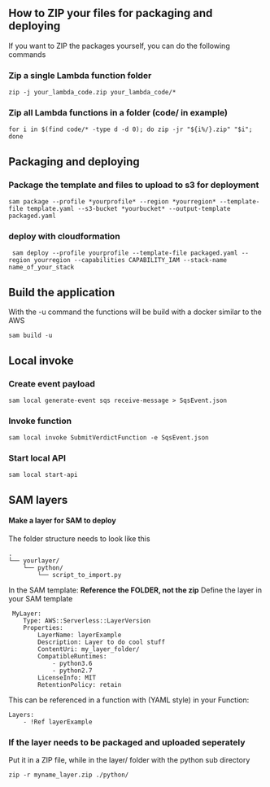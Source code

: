 ## How to ZIP your files for packaging and deploying
If you want to ZIP the packages yourself, you can do the following commands

### Zip a single Lambda function folder 
``` zip -j your_lambda_code.zip your_lambda_code/* ```

### Zip all Lambda functions in a folder  (code/ in example)
``` for i in $(find code/* -type d -d 0); do zip -jr "${i%/}.zip" "$i"; done ```

## Packaging and deploying
### Package the template and files to upload to s3 for deployment
```sam package --profile *yourprofile* --region *yourregion* --template-file template.yaml --s3-bucket *yourbucket* --output-template packaged.yaml```

### deploy with cloudformation
``` sam deploy --profile yourprofile --template-file packaged.yaml --region yourregion --capabilities CAPABILITY_IAM --stack-name name_of_your_stack```

## Build the application
With the -u command the functions will be build with a docker similar to the AWS 
```
sam build -u
```

## Local invoke
### Create event payload
```
sam local generate-event sqs receive-message > SqsEvent.json
```

### Invoke function
```
sam local invoke SubmitVerdictFunction -e SqsEvent.json
```

### Start local API 
```
sam local start-api
```

## SAM layers
#### Make a layer for SAM to deploy
The folder structure needs to look like this
```
.
└── yourlayer/
    └── python/
        └── script_to_import.py
```

In the SAM template: **Reference the FOLDER, not the zip**
Define the layer in your SAM template

```
 MyLayer:
    Type: AWS::Serverless::LayerVersion
    Properties:
        LayerName: layerExample
        Description: Layer to do cool stuff
        ContentUri: my_layer_folder/
        CompatibleRuntimes:
            - python3.6
            - python2.7
        LicenseInfo: MIT
        RetentionPolicy: retain
```
This can be referenced in a function with (YAML style) in your Function:
``` 
Layers:
    - !Ref layerExample
```

### If the layer needs to be packaged and uploaded seperately
Put it in a ZIP file, while in the layer/ folder with the python sub directory

```
zip -r myname_layer.zip ./python/
```
